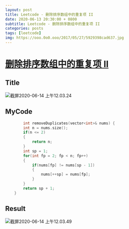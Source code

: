 ```yaml
---
layout: post
title: Leetcode - 删除排序数组中的重复项 II
date: 2020-06-13 20:30:00 + 0800
subtitle: Leetcode - 删除排序数组中的重复项 II
categories: posts
tags: [leetcode]
img: https://ooo.0o0.ooo/2017/05/27/5929398cad637.jpg
---
```

# [删除排序数组中的重复项 II](https://leetcode-cn.com/problems/remove-duplicates-from-sorted-array-ii/)



## Title

![截屏2020-06-14 上午12.03.24](https://tva1.sinaimg.cn/large/007S8ZIlly1gfr3x4whytj30zy0iaq69.jpg)

## MyCode

```c++
		int removeDuplicates(vector<int>& nums) {
        int n = nums.size();
        if(n <= 2)
        {
            return n;
        }
        int sp = 1;
        for(int fp = 2; fp < n; fp++)
        {
            if(nums[fp] != nums[sp - 1])
            {
                nums[++sp] = nums[fp];
            }
        }
        return sp + 1;
    }
```

## Result

![截屏2020-06-14 上午12.03.49](https://tva1.sinaimg.cn/large/007S8ZIlly1gfr3xk7yfpj30yk09et9v.jpg)